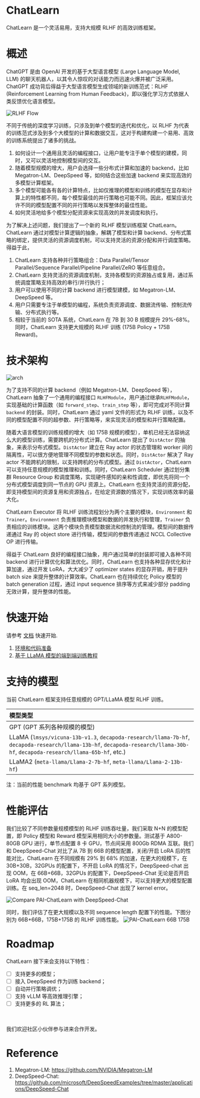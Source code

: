 # ChatLearn

ChatLearn 是一个灵活易用，支持大规模 RLHF 的高效训练框架。

# 概述

ChatGPT 是由 OpenAI 开发的基于大型语言模型 (Large Language Model, LLM) 的聊天机器人，以其令人惊叹的对话能力而迅速火爆并被广泛采用。ChatGPT 成功背后得益于大型语言模型生成领域的新训练范式：RLHF (Reinforcement Learning from Human Feedback)，即以强化学习方式依据人类反馈优化语言模型。

![RLHF Flow](../images/rlhf.png)

不同于传统的深度学习训练，只涉及到单个模型的迭代和优化，以 RLHF 为代表的训练范式涉及到多个大模型的计算和数据交互，这对于构建构建一个易用、高效的训练系统提出了诸多的挑战。
1. 如何设计一个通用且灵活的编程接口，让用户能专注于单个模型的建模，同时，又可以灵活地控制模型间的交互。
2. 随着模型规模的增大，用户会选择一些分布式计算和加速的 backend，比如 Megatron-LM、DeepSpeed 等，如何结合这些加速 backend 来实现高效的多模型计算框架。
3. 多个模型可能各有各的计算特点，比如仅推理的模型和训练的模型在显存和计算上的特性都不同，每个模型最佳的并行策略也可能不同。因此，框架应该允许不同的模型配置不同的并行策略以发挥整体的最佳性能。
4. 如何灵活地给多个模型分配资源来实现高效的并发调度和执行。

为了解决上述问题，我们提出了一个新的 RLHF 模型训练框架 ChatLearn。ChatLearn 通过对模型计算逻辑的抽象，解耦了模型和计算 backend、分布式策略的绑定，提供灵活的资源调度机制，可以支持灵活的资源分配和并行调度策略。得益于此，
1. ChatLearn 支持各种并行策略组合：Data Parallel/Tensor Parallel/Sequence Parallel/Pipeline Parallel/ZeRO 等任意组合。
2. ChatLearn 支持灵活的资源调度机制，支持各模型的资源独占或复用，通过系统调度策略支持高效的串行/并行执行；
3. 用户可以使用不同的计算 backend 进行模型建模，如 Megatron-LM、DeepSpeed 等。
4. 用户只需要专注于单模型的编程，系统负责资源调度、数据流传输、控制流传输、分布式执行等。
5. 相较于当前的 SOTA 系统，ChatLearn 在 7B 到 30 B 规模提升 29%-68%。同时，ChatLearn 支持更大规模的 RLHF 训练 (175B Policy + 175B Reward)。

# 技术架构

![arch](../images/arch.jpg)

为了支持不同的计算 backend（例如 Megatron-LM、DeepSpeed 等），ChatLearn 抽象了一个通用的编程接口 `RLHFModule`，用户通过继承`RLHFModule`，实现基础的计算函数（如 `forward_step`、`train_step` 等），即可完成对不同计算 `backend` 的封装。同时，ChatLearn 通过 yaml 文件的形式为 RLHF 训练，以及不同的模型配置不同的超参数、并行策略等，来实现灵活的模型和并行策略配置。

随着大语言模型的训练规模的增大（如 175B 规模的模型），单机已经无法容纳这么大的模型训练，需要跨机的分布式计算。ChatLearn 提出了 `DistActor` 的抽象，来表示分布式模型。`DistActor` 建立在 Ray actor 的状态管理和 worker 间的隔离性，可以很方便地管理不同模型的参数和状态。同时，`DistActor` 解决了 Ray actor 不能跨机的限制，以支持跨机的分布式模型。通过 `DistActor`，ChatLearn 可以支持任意规模的模型推理和训练。同时，ChatLearn Scheduler 通过划分集群 Resource Group 和调度策略，实现硬件感知的亲和性调度，即优先将同一个分布式模型调度到同一节点的 GPU 资源上。ChatLearn 也支持灵活的资源分配，即支持模型间的资源复用和资源独占，在给定资源数的情况下，实现训练效率的最大化。

ChatLearn Executor 将 RLHF 训练流程划分为两个主要的模块，`Environment` 和 `Trainer`。`Environment` 负责推理模块模型和数据的并发执行和管理，`Trainer` 负责相应的训练模块。这两个模块负责模型数据流和控制流的管理。模型间的数据传递通过 Ray 的 object store 进行传输，模型间的参数传递通过 NCCL Collective OP 进行传输。

得益于 ChatLearn 良好的编程接口抽象，用户通过简单的封装即可接入各种不同 backend 进行计算优化和算法优化。同时，ChatLearn 也支持各种显存优化和计算加速，通过开发 LoRA，大大减少了 optimizer states 的显存开销，用于提升 batch size 来提升整体的计算效率。ChatLearn 也在持续优化 Policy 模型的 batch generation 过程，通过 input sequence 排序等方式来减少部分 padding 无效计算，提升整体的性能。


# 快速开始

请参考 [文档](https://chatlearn.readthedocs.io/zh/latest/) 快速开始.

1. [环境和代码准备](installation.md)
2. [基于 LLaMA 模型的端到端训练教程](tutorial.md)

# 支持的模型

当前 ChatLearn 框架支持任意规模的 GPT/LLaMA 模型 RLHF 训练。

| 模型类型                                                                                                                                                                         |
|:-----------------------------------------------------------------------------------------------------------------------------------------------------------------------------|
| GPT (GPT 系列各种规模的模型)                                                                                                                                                          |
| LLaMA (`lmsys/vicuna-13b-v1.3`, `decapoda-research/llama-7b-hf`, `decapoda-research/llama-13b-hf`, `decapoda-research/llama-30b-hf`, `decapoda-research/llama-65b-hf`, etc.) |
| LLaMA2 (`meta-llama/Llama-2-7b-hf`, `meta-llama/Llama-2-13b-hf`)                                                                                                             |

注：当前的性能 benchmark 均基于 GPT 系列模型。

# 性能评估

我们比较了不同参数量规模模型的 RLHF 训练吞吐量，我们采取 N+N 的模型配置，即 Policy 模型和 Reward 模型采用相同大小的参数量。测试基于 A800-80GB GPU 进行，单节点配置 8 卡 GPU，节点间采用 800Gb RDMA 互联。我们和 DeepSpeed-Chat 对比了从 7B 到 66B 的模型配置，关闭/开启 LoRA 后的性能对比，ChatLearn 在不同规模有 29% 到 68% 的加速，在更大的规模下，在 30B+30B，32GPUs 的配置下，不开启 LoRA 的情况下，DeepSpeed-chat 出现 OOM，在 66B+66B，32GPUs 的配置下，DeepSpeed-Chat 无论是否开启 LoRA 均会出现 OOM，ChatLearn 在相同机器规模下，可以支持更大的模型配置训练。在 seq_len=2048 时，DeepSpeed-Chat 出现了 kernel error。

![Compare PAI-ChatLearn with DeepSpeed-Chat](../images/gpt-perf-cmp.png)

同时，我们评估了在更大规模以及不同 sequence length 配置下的性能。下图分别为 66B+66B，175B+175B 的 RLHF 训练性能。
![PAI-ChatLearn 66B 175B](../images/gpt-perf-66-175.png)

# Roadmap

ChatLearn 接下来会支持以下特性：
- [ ] 支持更多的模型；
- [ ] 接入 DeepSpeed 作为训练 backend；
- [ ] 自动并行策略调优；
- [ ] 支持 vLLM 等高效推理引擎；
- [ ] 支持更多的 RL 算法；

<br><br>
我们欢迎社区小伙伴参与进来合作开发。

# Reference

1. Megatron-LM: https://github.com/NVIDIA/Megatron-LM
2. DeepSpeed-Chat: https://github.com/microsoft/DeepSpeedExamples/tree/master/applications/DeepSpeed-Chat
